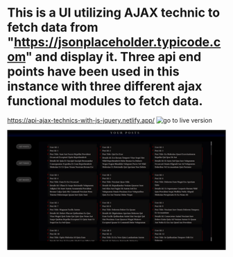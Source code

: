 # This is a UI utilizing AJAX technic to fetch data from "https://jsonplaceholder.typicode.com" and display it. Three api end points have been used in this instance with three different ajax functional modules to fetch data.
https://api-ajax-technics-with-js-jquery.netlify.app/
![go to live version]("https://api-ajax-technics-with-js-jquery.netlify.app/")

![UI built with html css javascrpt adn jquery](./public/img/ajax_img.png)



